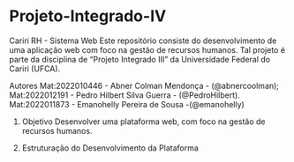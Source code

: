 # Projeto-Integrado-IV


Cariri RH - Sistema Web
Este repositório consiste do desenvolvimento de uma aplicação web com foco na gestão de recursos humanos. Tal projeto é parte da disciplina de “Projeto Integrado III” da Universidade Federal do Cariri (UFCA).

Autores
Mat:2022010446 - Abner Colman Mendonça - (@abnercoolman);
Mat:2022012191 - Pedro Hilbert Silva Guerra - (@PedroHilbert).
Mat:2022011873 - Emanohelly Pereira de Sousa -(@emanohelly)
1. Objetivo
Desenvolver uma plataforma web, com foco na gestão de recursos humanos.

2. Estruturação do Desenvolvimento da Plataforma
